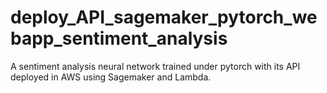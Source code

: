 # deploy_API_sagemaker_pytorch_webapp_sentiment_analysis
 A sentiment analysis neural network trained under pytorch with its API deployed in AWS using Sagemaker and Lambda.
